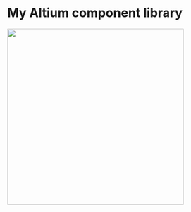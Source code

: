 # My Altium component library    

[<img src="https://user-images.githubusercontent.com/64005694/118356441-75b76680-b58a-11eb-8471-28f4db3fee5d.png" width="400"/>](https://github.com/liyanboy74/altium-component-library/releases/latest/download/IOElectro.IntLib)


